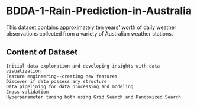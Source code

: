 # BDDA-1-Rain-Prediction-in-Australia
This dataset contains approximately ten years' worth of daily weather observations collected from a variety of Australian weather stations.

## Content of Dataset

	Initial data exploration and developing insights with data visualization
	Feature engineering--creating new features
	Discover if data possess any structure
	Data pipelining for data processing and modeling
	Cross-validation
	Hyperparameter tuning both using Grid Search and Randomized Search
